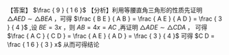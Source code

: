 【答案】 $\frac { 9 } { 1 6 }$
【分析】利用等腰直角三角形的性质先证明 $\triangle A E D \sim \triangle B E A$ ，可得 $\frac { B E } { A B } = \frac { A E } { A D } = \frac { 3 } { 4 }$ ,设 $B E = 3 x$ ，则 $A B = 4 x = A C$ ,再证明 $\triangle A D E \sim \triangle C D A$ ， 可得 $\frac { A C } { C D } = \frac { A E } { A D } = \frac { 3 } { 4 }$ 可得 $C D = \frac { 1 6 } { 3 } x$ 从而可得结论
